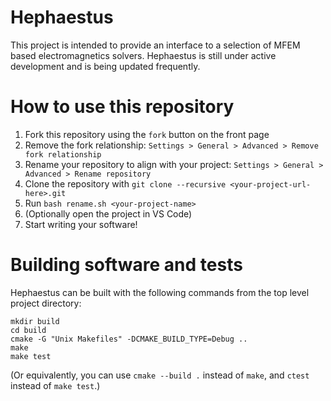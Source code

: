 # Hephaestus

This project is intended to provide an interface to a selection of MFEM based electromagnetics
solvers. Hephaestus is still under active development and is being updated frequently.
# How to use this repository

1. Fork this repository using the `fork` button on the front page
2. Remove the fork relationship: `Settings > General > Advanced > Remove fork relationship`
3. Rename your repository to align with your project: `Settings > General > Advanced > Rename repository`
4. Clone the repository with `git clone --recursive <your-project-url-here>.git`
5. Run `bash rename.sh <your-project-name>`
6. (Optionally open the project in VS Code)
7. Start writing your software!

# Building software and tests
Hephaestus can be built with the following commands from the top level project directory:

    mkdir build
    cd build
    cmake -G "Unix Makefiles" -DCMAKE_BUILD_TYPE=Debug ..
    make
    make test

(Or equivalently, you can use `cmake --build .` instead of `make`, and `ctest` instead of `make test`.)

